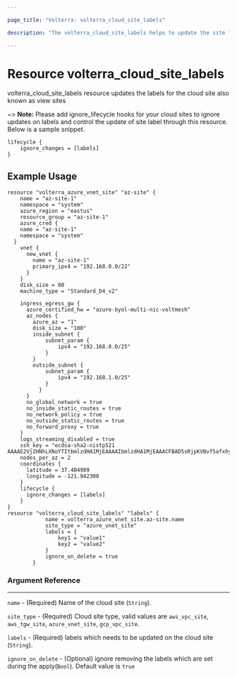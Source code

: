 ```yaml
---

page_title: "Volterra: volterra_cloud_site_labels"

description: "The volterra_cloud_site_labels helps to update the site labels for cloud sites"

---
```


Resource volterra_cloud_site_labels
===================================

volterra_cloud_site_labels resource updates the labels for the cloud site also known as view sites

~> **Note:** Please add ignore_lifecycle hooks for your cloud sites to ignore updates on labels and control the update of site label through this resource. Below is a sample snippet.

```
lifecycle {
	ignore_changes = [labels]
}
```

Example Usage
-------------

```hcl
resource "volterra_azure_vnet_site" "az-site" {
	name = "az-site-1"
	namespace = "system"
	azure_region = "eastus"
	resource_group = "az-site-1"
	azure_cred {
	name = "az-site-1"
    namespace = "system"
  }
	vnet {
	  new_vnet {
	  	name = "az-site-1"
	  	primary_ipv4 = "192.168.0.0/22"
	  }
	}
	disk_size = 80
	machine_type = "Standard_D4_v2"

	ingress_egress_gw {
	  azure_certified_hw = "azure-byol-multi-nic-voltmesh"
	  az_nodes {
	  	azure_az = "1"
	  	disk_size = "100"
	  	inside_subnet {
	  		subnet_param {
	  			ipv4 = "192.168.0.0/25"
	  		}
	  	}
	  	outside_subnet {
	  		subnet_param {
			  	ipv4 = "192.168.1.0/25"
		  	}
		  }
	  }
	  no_global_network = true
	  no_inside_static_routes = true
	  no_network_policy = true
	  no_outside_static_routes = true
	  no_forward_proxy = true
	}
	logs_streaming_disabled = true
	ssh_key = "ecdsa-sha2-nistp521 AAAAE2VjZHNhLXNoYTItbmlzdHA1MjEAAAAIbmlzdHA1MjEAAACFBAD5sRjpKVBvf5afxhysXd4GyvEFaiDOnPhKQcK8SHNUxkGkjhRV6xMFpBBApNctQ73yaHweV//OhBHurwzUodKOWAEyH+ay0V2BAOpx2aiQHxiMh7b0CGYVxv4lRZ4IPZ1Da9Siz1Sz19RYBjVM7v6Dvo2UlYftUyauKPIDPnd19iN10g=="
	nodes_per_az = 2
	coordinates {
	  latitude = 37.404989
	  longitude = -121.942300
	}
	lifecycle {
	  ignore_changes = [labels]
	}
}
resource "volterra_cloud_site_labels" "labels" {
			name = volterra_azure_vnet_site.az-site.name
			site_type = "azure_vnet_site"
			labels = {
				key1 = "value1"
				key2 = "value2"
			}
			ignore_on_delete = true
		}

```

### Argument Reference

---

`name` - (Required) Name of the cloud site (`String`).

`site_type` - (Required) Cloud site type, valid values are `aws_vpc_site`, `aws_tgw_site`, `azure_vnet_site`, `gcp_vpc_site`.

`labels` - (Required) labels which needs to be updated on the cloud site (`String`).

`ignore_on_delete` - (Optional) ignore removing the labels which are set during the apply(`Bool`). Default value is `true`
